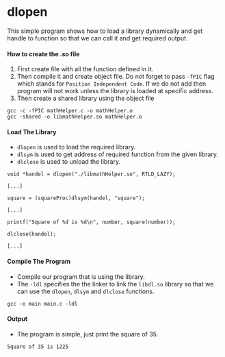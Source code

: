 dlopen
======

This simple program shows how to load a library dynamically and get handle to function so that we can call it and get required output.

#### How to create the .so file

1. First create file with all the function defined in it.
2. Then compile it and create object file. Do not forget to pass ```-fPIC``` flag which stands for ```Position Independent Code```. If we do not add then program will not work unless the library is loaded at specific address.
3. Then create a shared library using the object file

```
gcc -c -fPIC mathHelper.c -o mathHelper.o
gcc -shared -o libmathHelper.so mathHelper.o
```
#### Load The Library
* ```dlopen``` is used to load the required library.
* ```dlsym``` is used to get address of required function from the given library.
* ```dlclose``` is used to unload the library.

```
void *handel = dlopen("./libmathHelper.so", RTLD_LAZY);

[...]

square = (squareProc)dlsym(handel, "square");

[...]

printf("Square of %d is %d\n", number, square(number));

dlclose(handel);

[...]
```

#### Compile The Program
* Compile our program that is using the library.
* The ```-ldl``` specifies the the linker to link the ```libdl.so``` library so that we can use the  ```dlopen```, ```dlsym``` and ```dlclose``` functions.

```
gcc -o main main.c -ldl
```

#### Output
* The program is simple, just print the square of 35.
```
Square of 35 is 1225
```
